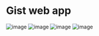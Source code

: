 # Gist web app


![image](https://user-images.githubusercontent.com/38291834/120917183-62457a00-c6b6-11eb-83c7-4c2d9df9c1f5.png)
![image](https://user-images.githubusercontent.com/38291834/120917196-7d17ee80-c6b6-11eb-8199-d657c54455ab.png)
![image](https://user-images.githubusercontent.com/38291834/120917200-84d79300-c6b6-11eb-8521-0b97b3e4e5f1.png)
![image](https://user-images.githubusercontent.com/38291834/120917254-dc75fe80-c6b6-11eb-955b-ae028bf2d395.png)

